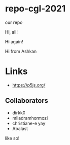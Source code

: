 # repo-cgl-2021
our repo

Hi, all!

Hi again!

Hi from Ashkan


# Links

- https://p5js.org/


## Collaborators

- dirkk0
- miladramhormozi
- christiane-e yay
- Abalast


like so!
